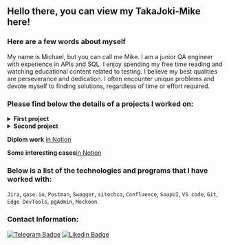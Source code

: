 ## Hello there, you can view my TakaJoki-Mike here!

### Here are a few words about myself

My name is Michael, but you can call me Mike. I am a junior QA engineer with experience in APIs and SQL. I enjoy spending my free time reading and watching educational content related to testing. I believe my best qualities are perseverance and dedication. I often encounter unique problems and devote myself to finding solutions, regardless of time or effort required.

### Please find below the details of a projects I worked on:

<details>
    <summary> <b>First project</b> </summary>
    
**Name:** *Skyeng Web Application Test for Teachers*  
**User-story:** *The teacher can schedule personal events and set reminders for their meetings.*

**Tasks Assigned:**
- Test "Personal events"
- Select the appropriate testing type, justify the selection, create and manage test documents.
- Enter and prioritize test cases in the Test Management System (TMS).
- Identify and report bugs using TMS.
- Demonstrate the skills acquired in the course by applying them in practical scenarios.

**Project solution:**  

- After conducting an analysis of the scheduling system, a [decomposition](https://github.com/TakaJoki-Mike/TakaJoki-Mike/blob/main/Files/Projectscreens/miro.jpg) was created.

[<img src="/Files/Projectscreens/miro.jpg" width="700" height="400">](https://miro.com/welcomeonboard/aU5KdmhNQUxwNEU2Sm1pb0dWZUlndmZyMXNFUDVqREtWeFBxYVVib1JWSFk2dGFNOTJRZTVvR09tOVluclk3VHwzNDU4NzY0NTQ3ODg4NDM5NTU5fDI=?share_link_id=933700350821)

- A set of [checklists](https://github.com/TakaJoki-Mike/TakaJoki-Mike/blob/main/Files/Projectscreens/sitechco.jpg) and [test cases](https://github.com/TakaJoki-Mike/TakaJoki-Mike/tree/main/Files/Projectscreens/Qase.io) were put together.
- Discovered [errors](https://github.com/TakaJoki-Mike/TakaJoki-Mike/tree/main/Files/Projectscreens/Bugs).
- The checks have been successfully carried out and their results have been recorded. The document was formatted using the [Confluence](https://github.com/TakaJoki-Mike/TakaJoki-Mike/blob/main/Files/Projectscreens/work_in_confluence.jpg) application.

**Conclusions:**  
As a result of the project, the following outcomes were achieved:
A [bug related to highlight text](https://github.com/TakaJoki-Mike/TakaJoki-Mike/tree/main/Files/Projectscreens/Bugs/Conclusion) has been discovered, which causes the form to close with all the entered data. This issue could result in a bad impression of the application for users. It is important to fix this bug before releasing the application to ensure a smooth user experience.
</details>

<details>
    <summary> <b>Second project</b> </summary>
  
**Name:** *Skyeng Web Application Test for Teachers*  
**User-story:** *The teacher can schedule personal events to serve as reminders for their own meetings.*

**Tasks Assigned:**

- Test "Personal events" 
- Testing an application using the API
- Demonstrate the skills acquired in the course by applying them in practical situations. 

**Project solution:**  

- Postman was used to perform API testing. You can see a collection [here](https://github.com/TakaJoki-Mike/TakaJoki-Mike/blob/main/Files/API/API%20coure%20work.postman_collection%20(1).json).

  [<img src="/Files/API/postman.png" width="700" height="250">](https://github.com/TakaJoki-Mike/TakaJoki-Mike/blob/main/Files/API/API%20coure%20work.postman_collection%20(1).json)
- The document was formatted using the [Confluence](https://github.com/TakaJoki-Mike/TakaJoki-Mike/blob/main/Files/Projectscreens/work_in_confluence.jpg) application.

**Conclusions:**  
As a result of the project, the following outcomes were achieved: All events were created, edited, and deleted. I wrote 3 API test cases, which cannot be tested through the interface. It wasn't possible to substitute an invalid date or time, but I was able to modify the colour of a personal event to blue, which isn't an available option when creating an event through the interface. The response status code was always 200; however, in case of an empty name or invalid time, the response body contained an error description.
</details>

<b>Diplom work</b> [in Notion](https://wheat-cruiser-95c.notion.site/61079ca3cabd46f89f05d8e20e6e87c6?pvs=4)

<b>Some interesting cases</b>[in Notion](https://wheat-cruiser-95c.notion.site/e88576059d814a0291a6d85cce462c71?pvs=4)

### Below is a list of the technologies and programs that I have worked with:

`Jira`, `qase.io`, `Postman`, `Swagger`, `sitechco`, `Confluence`,
`SoapUI`, `VS code`, `Git`, `Edge DevTools`, `pgAdmin`, `Mockoon`.


### Contact Information:

[![Telegram Badge](https://img.shields.io/badge/-Mike_Smirnov-blue?style=flat&logo=Telegram&logoColor=white)](https://t.me/TakaJoki_Mike/)
[![Likedin Badge](https://img.shields.io/badge/-Mike_Smirnov-darkblue?style=flat&logo=LinkedIn&logoColor=white)](https://www.linkedin.com/in/mike-smirnov-b531b6295/)
